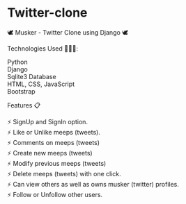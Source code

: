 # Twitter-clone


🕊 Musker - Twitter Clone using Django 🕊


Technologies Used 👨🏽‍💻:

Python<br>
Django<br>
Sqlite3 Database<br>
HTML, CSS, JavaScript<br>
Bootstrap<br>


Features 📋

⚡️ SignUp and SignIn option.<br>
⚡️ Like or Unlike meeps (tweets).<br>
⚡️ Comments on   meeps  (tweets)<br>
⚡️ Create new  meeps   (tweets)<br>
⚡️ Modify previous  meeps   (tweets)<br>
⚡️ Delete  meeps  (tweets) with one click.<br>
⚡️ Can view others as well as owns musker (twitter) profiles.<br>
⚡️ Follow or Unfollow other users.


